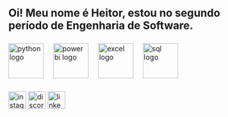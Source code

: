 <h2 align="left">Oi! Meu nome é Heitor, estou no segundo período de Engenharia de Software.</h2>

###

<div align="left">
  <img src="https://img.icons8.com/?size=100&id=undefined&format=png&color=000000" height="70" style="margin-right: 15px;" alt="python logo"/>
  <img src="https://img.icons8.com/?size=100&id=Ny0t2MYrJ70p&format=png&color=000000" height="70" style="margin-right: 15px;" alt="power bi logo"/>
  <img src="https://img.icons8.com/?size=100&id=117561&format=png&color=000000" height="70" style="margin-right: 15px;" alt="excel logo"/>
  <img src="https://img.icons8.com/?size=100&id=undefined&format=png&color=000000" height="70" alt="sql logo"/>
</div>

###

<div align="left">
  <a href="https://www.instagram.com/publio.heitor/">
  <img src="https://img.shields.io/static/v1?message=Instagram&logo=instagram&label=&color=E4405F&logoColor=white&labelColor=&style=for-the-badge" height="35" alt="instagram logo"  /></a>
  <a href="https://discord.com/channels/@heitor.publio">
  <img src="https://img.shields.io/static/v1?message=Discord&logo=discord&label=&color=7289DA&logoColor=white&labelColor=&style=for-the-badge" height="35" alt="discord logo"  /></a>
  <a href="https://www.linkedin.com/in/heitorp%C3%BAblio/">
  <img src="https://img.shields.io/static/v1?message=LinkedIn&logo=linkedin&label=&color=0077B5&logoColor=white&labelColor=&style=for-the-badge" height="35" alt="linkedin logo"  /></a>
</div>

###
